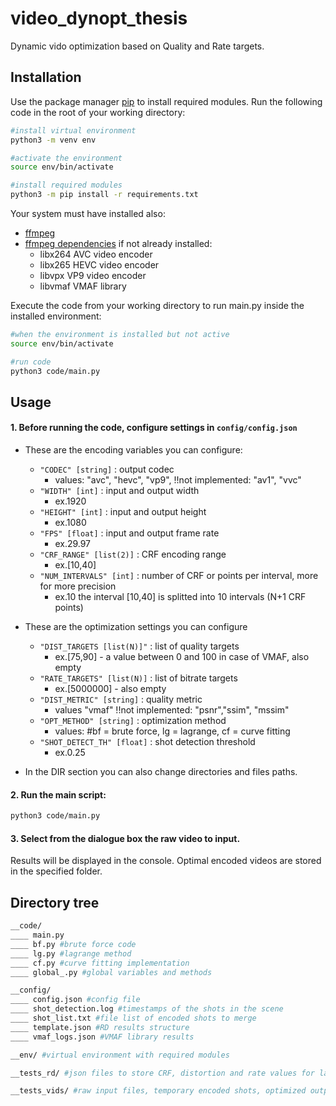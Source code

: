 # video_dynopt_thesis

Dynamic vido optimization based on Quality and Rate targets.

## Installation

Use the package manager [pip](https://pip.pypa.io/en/stable/) to install required modules.
Run the following code in the root of your working directory:

```bash
#install virtual environment
python3 -m venv env

#activate the environment
source env/bin/activate

#install required modules
python3 -m pip install -r requirements.txt
```
Your system must have installed also:
* [ffmpeg](https://ffmpeg.org/download.html)
* [ffmpeg dependencies](https://ffmpeg.org/download.html) if not already installed:
    - libx264 AVC video encoder
    - libx265 HEVC video encoder
    - libvpx VP9 video encoder
    - libvmaf VMAF library

Execute the code from your working directory to run main.py inside the installed environment:
```bash
#when the environment is installed but not active
source env/bin/activate

#run code
python3 code/main.py
```

## Usage

#### 1. Before running the code, configure settings in `config/config.json`

* These are the encoding variables you can configure:
    * `"CODEC" [string]` : output codec
        - values: "avc", "hevc", "vp9", !!not implemented: "av1", "vvc"
    * `"WIDTH" [int]` : input and output width
        - ex.1920
    * `"HEIGHT" [int]` : input and output height
        - ex.1080
    * `"FPS" [float]` : input and output frame rate
        - ex.29.97
    * `"CRF_RANGE" [list(2)]` : CRF encoding range
        - ex.[10,40]
    * `"NUM_INTERVALS" [int]` : number of CRF or points per interval, more for more precision
        - ex.10 the interval [10,40] is splitted into 10 intervals (N+1 CRF points)

* These are the optimization settings you can configure
    * `"DIST_TARGETS [list(N)]"` : list of quality targets
        - ex.[75,90] - a value between 0 and 100 in case of VMAF, also empty
    * `"RATE_TARGETS" [list(N)]` : list of bitrate targets
        - ex.[5000000] - also empty
    * `"DIST_METRIC" [string]` : quality metric
        - values "vmaf" !!not implemented: "psnr","ssim", "mssim"
    * `"OPT_METHOD" [string]` : optimization method
        - values: #bf = brute force, lg = lagrange, cf = curve fitting
    * `"SHOT_DETECT_TH" [float]` : shot detection threshold
        - ex.0.25
        
* In the DIR section you can also change directories and files paths.

#### 2. Run the main script:
```bash
python3 code/main.py
```

#### 3. Select from the dialogue box the raw video to input.
Results will be displayed in the console. Optimal encoded videos are stored in the specified folder.

## Directory tree
```bash
__code/
____ main.py
____ bf.py #brute force code
____ lg.py #lagrange method
____ cf.py #curve fitting implementation
____ global_.py #global variables and methods

__config/
____ config.json #config file
____ shot_detection.log #timestamps of the shots in the scene
____ shot_list.txt #file list of encoded shots to merge
____ template.json #RD results structure
____ vmaf_logs.json #VMAF library results

__env/ #virtual environment with required modules

__tests_rd/ #json files to store CRF, distortion and rate values for later uses

__tests_vids/ #raw input files, temporary encoded shots, optimized output videos
```
